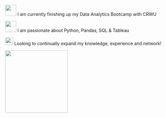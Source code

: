 <p align="left">
  <img 
    width="35"
    height="35"
    src="https://cdn-icons-png.flaticon.com/512/7766/7766784.png"
    <u>  I am currently finishing up my Data Analytics Bootcamp with CRWU</u>
  
</p> 
<p align="left">
  <img 
    width="35"
    height="35"
    src="https://cdn-icons.flaticon.com/png/512/4494/premium/4494749.png?token=exp=1659039555~hmac=43665d46680131bf98af343e761e9149"
    <u>  I am passionate about Python, Pandas, SQL & Tableau </u>
  
</p>
<p align="left">
  <img 
    width="25"
    height="25"
    src="https://cdn-icons-png.flaticon.com/512/1400/1400486.png"
    <u>  Looking to continually expand my knowledge, experience and network! </u>
  
</p>

<p align="left">
  <img 
    width="200"
    height="200"
    src="https://th.bing.com/th/id/OIP.TeQVxiRX31tQooOzNlkLqQHaHa?pid=ImgDet&rs=1"
  >
</p>
